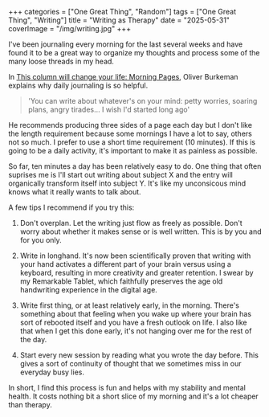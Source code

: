 +++
categories = ["One Great Thing", "Random"]
tags = ["One Great Thing", "Writing"]
title = "Writing as Therapy"
date = "2025-05-31"
coverImage = "/img/writing.jpg"
+++

I've been journaling every morning for the last several weeks and have found it to be a great way to organize my thoughts and process some of the many loose threads in my head.

<!--more-->

In <a target="_blank" href="https://www.theguardian.com/lifeandstyle/2014/oct/03/morning-pages-change-your-life-oliver-burkeman">This column will change your life: Morning Pages</a>, Oliver Burkeman explains why daily journaling is so helpful.

> 'You can write about whatever's on your mind: petty worries, soaring plans, angry tirades… I wish I'd started long ago'

He recommends producing three sides of a page each day but I don't like the length requirement because some mornings I have a lot to say, others not so much. I prefer to use a short time requirement (10 minutes). If this is going to be a daily activity, it's important to make it as painless as possible. 

So far, ten minutes a day has been relatively easy to do. One thing that often suprises me is I'll start out writing about subject X and the entry will organically transform itself into subject Y. It's like my unconsicous mind knows what it really wants to talk about.

A few tips I recommend if you try this:

1. Don't overplan. Let the writing just flow as freely as possible. Don't worry about whether it makes sense or is well written. This is by you and for you only.

1. Write in longhand. It's now been scientifically proven that writing with your hand activates a different part of your brain versus using a keyboard, resulting in more creativity and greater retention. I swear by my Remarkable Tablet, which faithfully preserves the age old handwriting experience in the digital age.

1. Write first thing, or at least relatively early, in the morning. There's something about that feeling when you wake up where your brain has sort of rebooted itself and you have a fresh outlook on life. I also like that when I get this done early, it's not hanging over me for the rest of the day.

1. Start every new session by reading what you wrote the day before. This gives a sort of continuity of thought that we sometimes miss in our everyday busy lies.

In short, I find this process is fun and helps with my stability and mental health. It costs nothing bit a short slice of my morning and it's a lot cheaper than therapy.
